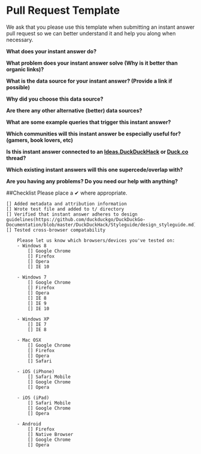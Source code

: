 # Pull Request Template

We ask that you please use this template when submitting an instant answer pull request so we can better understand it and help you along when necessary.

**What does your instant answer do?**


**What problem does your instant answer solve (Why is it better than organic links)?**


**What is the data source for your instant answer? (Provide a link if possible)**


**Why did you choose this data source?**


**Are there any other alternative (better) data sources?**


**What are some example queries that trigger this instant answer?**


**Which communities will this instant answer be especially useful for? (gamers, book lovers, etc)**


**Is this instant answer connected to an [Ideas.DuckDuckHack](https://duckduckhack.uservoice.com/forums/5168-ideas-for-duckduckgo-instant-answer-plugins) or [Duck.co](http://duck.co/) thread?**


**Which existing instant answers will this one supercede/overlap with?**


**Are you having any problems? Do you need our help with anything?**

##Checklist
Please place a ✔ where appropriate.

```
[] Added metadata and attribution information
[] Wrote test file and added to t/ directory
[] Verified that instant answer adheres to design guidelines(https://github.com/duckduckgo/DuckDuckGo-Documentation/blob/master/DuckDuckHack/Styleguide/design_styleguide.md)
[] Tested cross-browser compatability

    Please let us know which browsers/devices you've tested on:
    - Windows 8
        [] Google Chrome   
        [] Firefox         
        [] Opera           
        [] IE 10           

    - Windows 7
        [] Google Chrome   
        [] Firefox         
        [] Opera           
        [] IE 8            
        [] IE 9            
        [] IE 10           

    - Windows XP
        [] IE 7            
        [] IE 8            

    - Mac OSX
        [] Google Chrome   
        [] Firefox         
        [] Opera           
        [] Safari          

    - iOS (iPhone)
        [] Safari Mobile   
        [] Google Chrome   
        [] Opera           

    - iOS (iPad)
        [] Safari Mobile   
        [] Google Chrome   
        [] Opera            

    - Android
        [] Firefox         
        [] Native Browser  
        [] Google Chrome   
        [] Opera
```
